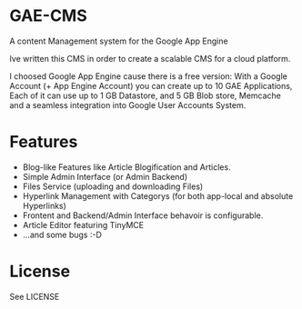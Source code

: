 # GAE-CMS
A content Management system for the Google App Engine

Ive written this CMS in order to create a scalable CMS for a cloud platform.

I choosed Google App Engine cause there is a free version: With a Google Account (+ App Engine Account)
you can create up to 10 GAE Applications, Each of it can use up to 1 GB Datastore, and 5 GB Blob store, Memcache
and a seamless integration into Google User Accounts System.

# Features

- Blog-like Features like Article Blogification and Articles.
- Simple Admin Interface (or Admin Backend)
- Files Service (uploading and downloading Files)
- Hyperlink Management with Categorys (for both app-local and absolute Hyperlinks)
- Frontent and Backend/Admin Interface behavoir is configurable.
- Article Editor featuring TinyMCE
- ...and some bugs :-D

# License
See LICENSE

